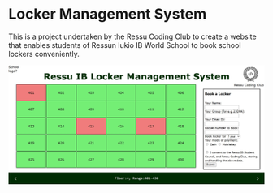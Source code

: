 # Locker Management System

This is a project undertaken by the Ressu Coding Club to create a website that enables students of Ressun lukio IB World School to book school lockers conveniently. 

![Homepage screenshot](homepage_screenshot.jpg)